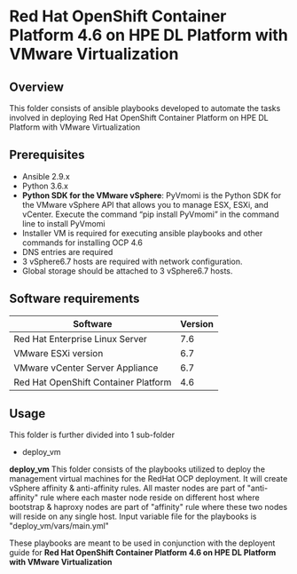 # Red Hat OpenShift Container Platform 4.6 on HPE DL Platform with VMware Virtualization

## Overview
This folder consists of ansible playbooks developed to automate the tasks involved in deploying Red Hat OpenShift Container Platform on HPE DL Platform with VMware Virtualization

## Prerequisites
- Ansible 2.9.x
- Python  3.6.x
- **Python SDK for the VMware vSphere**: PyVmomi is the Python SDK for the VMware vSphere API that allows you to manage ESX, ESXi, and vCenter. Execute the command “pip install PyVmomi” in the command line to install PyVmomi
- Installer VM is required for executing ansible playbooks and other commands for installing OCP 4.6
- DNS entries are required
- 3 vSphere6.7 hosts are required with network configuration.
- Global storage should be attached to 3 vSphere6.7 hosts.
 
## Software requirements 
| Software | Version |
|--|--|
| Red Hat Enterprise Linux Server	| 7.6 |
| VMware ESXi	version | 6.7 |
| VMware vCenter Server Appliance |	6.7 |
| Red Hat OpenShift Container Platform | 4.6 |

## Usage
This folder is further divided into 1 sub-folder
- deploy_vm

**deploy_vm**
This folder consists of the playbooks utilized to deploy the management virtual machines for the RedHat OCP deployment. It will create vSphere affinity & anti-affinity rules. All master nodes are part of "anti-affinity" rule where each  master node reside on different host where bootstrap & haproxy nodes are part of "affinity" rule where these two nodes will reside on any single host.
Input variable file for the playbooks is "deploy_vm/vars/main.yml"

These playbooks are meant to be used in conjunction with the deployent guide for **Red Hat OpenShift Container Platform 4.6 on HPE DL Platform with VMware Virtualization**
